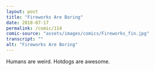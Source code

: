 ```yaml
---
layout: post
title: "Fireworks Are Boring"
date: 2018-07-17
permalink: /comic/114
comic-source: "assets/images/comics/Fireworks_fin.jpg"
transcript: ""
alt: "Fireworks Are Boring"
---
```


Humans are weird. 
Hotdogs are awesome.
